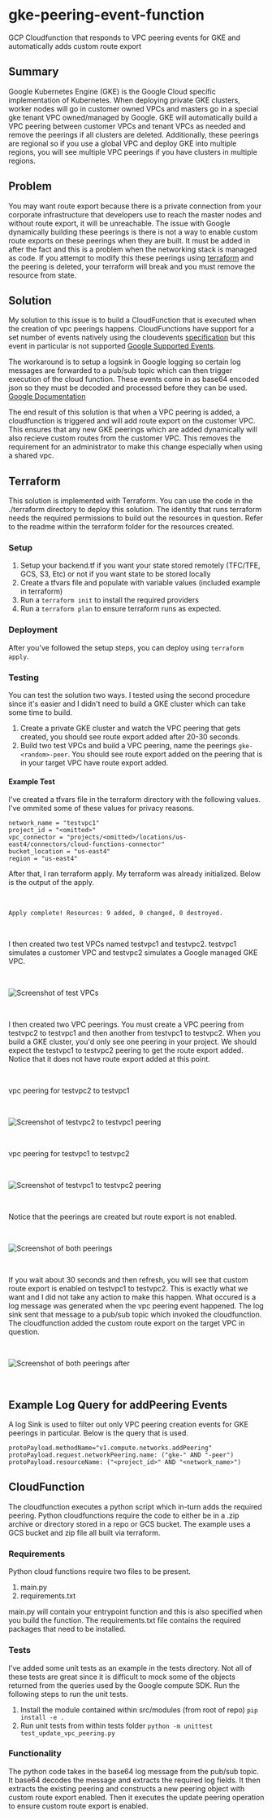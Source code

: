 # gke-peering-event-function
GCP Cloudfunction that responds to VPC peering events for GKE and automatically adds custom route export

## Summary

Google Kubernetes Engine (GKE) is the Google Cloud specific implementation of Kubernetes. When deploying private GKE clusters, worker nodes will go in customer owned VPCs and masters go in a special gke tenant VPC owned/managed by Google. GKE will automatically build a VPC peering between customer VPCs and tenant VPCs as needed and remove the peerings if all clusters are deleted. Additionally, these peerings are regional so if you use a global VPC and deploy GKE into multiple regions, you will see multiple VPC peerings if you have clusters in multiple regions.

## Problem

You may want route export because there is a private connection from your corporate infrastructure that developers use to reach the master nodes and without route export, it will be unreachable. The issue with Google dynamically building these peerings is there is not a way to enable custom route exports on these peerings when they are built. It must be added in after the fact and this is a problem when the networking stack is managed as code. If you attempt to modify this these peerings using [terraform](https://registry.terraform.io/providers/hashicorp/google/latest/docs/resources/compute_network_peering_routes_config) and the peering is deleted, your terraform will break and you must remove the resource from state.

## Solution

My solution to this issue is to build a CloudFunction that is executed when the creation of vpc peerings happens. CloudFunctions have support for a set number of events natively using the cloudevents [specification](https://github.com/cloudevents/spec) but this event in particular is not supported [Google Supported Events](https://github.com/googleapis/google-cloudevents).

The workaround is to setup a logsink in Google logging so certain log messages are forwarded to a pub/sub topic which can then trigger execution of the cloud function. These events come in as base64 encoded json so they must be decoded and processed before they can be used. [Google Documentation](https://cloud.google.com/functions/docs/calling/logging)

The end result of this solution is that when a VPC peering is added, a cloudfunction is triggered and will add route export on the customer VPC. This ensures that any new GKE peerings which are added dynamically will also recieve custom routes from the customer VPC. This removes the requirement for an administrator to make this change especially when using a shared vpc.

## Terraform

This solution is implemented with Terraform. You can use the code in the ./terraform directory to deploy this solution. The identity that runs terraform needs the required permissions to build out the resources in question. Refer to the readme within the terraform folder for the resources created.

### Setup

1. Setup your backend.tf if you want your state stored remotely (TFC/TFE, GCS, S3, Etc) or not if you want state to be stored locally
2. Create a tfvars file and populate with variable values (included example in terraform)
3. Run a `terraform init` to install the required providers
4. Run a `terraform plan` to ensure terraform runs as expected.

### Deployment

After you've followed the setup steps, you can deploy using `terraform apply`.

### Testing

You can test the solution two ways. I tested using the second procedure since it's easier and I didn't need to build a GKE cluster which can take some time to build.

1. Create a private GKE cluster and watch the VPC peering that gets created, you should see route export added after 20-30 seconds.
2. Build two test VPCs and build a VPC peering, name the peerings `gke-<random>-peer`. You should see route export added on the peering that is in your target VPC have route export added.

#### Example Test

I've created a tfvars file in the terraform directory with the following values. I've ommited some of these values for privacy reasons.

```
network_name = "testvpc1"
project_id = "<omitted>"
vpc_connector = "projects/<omitted>/locations/us-east4/connectors/cloud-functions-connector"
bucket_location = "us-east4"
region = "us-east4"
```

After that, I ran terraform apply. My terraform was already initialized. Below is the output of the apply.

<br>

`Apply complete! Resources: 9 added, 0 changed, 0 destroyed.`

<br>

I then created two test VPCs named testvpc1 and testvpc2. testvpc1 simulates a customer VPC and testvpc2 simulates a Google managed GKE VPC.

<br>

![Screenshot of test VPCs](./test_vpc_screenshot.png?raw=true "Test VPC Screenshot")

<br>

I then created two VPC peerings. You must create a VPC peering from testvpc2 to testvpc1 and then another from testvpc1 to testvpc2. When you build a GKE cluster, you'd only see one peering in your project. We should expect the testvpc1 to testvpc2 peering to get the route export added. Notice that it does not have route export added at this point.

<br>

vpc peering for testvpc2 to testvpc1

<br>

![Screenshot of testvpc2 to testvpc1 peering](./testvpc2_peering.png?raw=true "Test VPC 2 peering Screenshot")

<br>

vpc peering for testvpc1 to testvpc2

<br>

![Screenshot of testvpc1 to testvpc2 peering](./testvpc1_peering.png?raw=true "Test VPC 1 peering Screenshot")

<br>

Notice that the peerings are created but route export is not enabled.

<br>

![Screenshot of both peerings](./created_peerings.png?raw=true "Peerings Screenshot")

<br>

If you wait about 30 seconds and then refresh, you will see that custom route export is enabled on testvpc1 to testvpc2. This is exactly what we want and I did not take any action to make this happen. What occured is a log message was generated when the vpc peering event happened. The log sink sent that message to a pub/sub topic which invoked the cloudfunction. The cloudfunction added the custom route export on the target VPC in question.

<br>

![Screenshot of both peerings after ](./created_peerings2.png?raw=true "Peerings After Screenshot")

<br>

## Example Log Query for addPeering Events

A log Sink is used to filter out only VPC peering creation events for GKE peerings in particular. Below is the query that is used.

    protoPayload.methodName="v1.compute.networks.addPeering"
    protoPayload.request.networkPeering.name: ("gke-" AND "-peer")
    protoPayload.resourceName: ("<project_id>" AND "<network_name>")

## CloudFunction

The cloudfunction executes a python script which in-turn adds the required peering. Python cloudfunctions require the code to either be in a .zip archive or directory stored in a repo or GCS bucket. The example uses a GCS bucket and zip file all built via terraform.

### Requirements

Python cloud functions require two files to be present.

1. main.py
2. requirements.txt

main.py will contain your entrypoint function and this is also specified when you build the function. The requirements.txt file contains the required packages that need to be installed.

### Tests

I've added some unit tests as an example in the tests directory. Not all of these tests are great since it is difficult to mock some of the objects returned from the queries used by the Google compute SDK. Run the following steps to run the unit tests.

1. Install the module contained within src/modules (from root of repo) `pip install -e .`
2. Run unit tests from within tests folder `python -m unittest test_update_vpc_peering.py`

### Functionality

The python code takes in the base64 log message from the pub/sub topic. It base64 decodes the message and extracts the required log fields. It then extracts the existing peering and constructs a new peering object with custom route export enabled. Then it executes the update peering operation to ensure custom route export is enabled.

